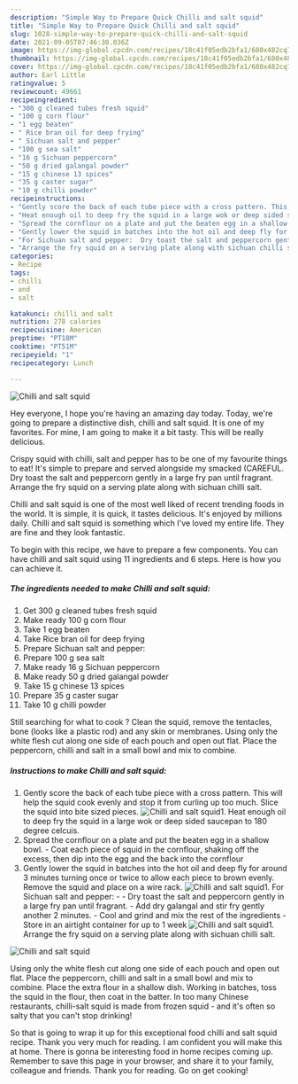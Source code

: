 ```yaml
---
description: "Simple Way to Prepare Quick Chilli and salt squid"
title: "Simple Way to Prepare Quick Chilli and salt squid"
slug: 1028-simple-way-to-prepare-quick-chilli-and-salt-squid
date: 2021-09-05T07:46:30.036Z
image: https://img-global.cpcdn.com/recipes/18c41f05edb2bfa1/680x482cq70/chilli-and-salt-squid-recipe-main-photo.jpg
thumbnail: https://img-global.cpcdn.com/recipes/18c41f05edb2bfa1/680x482cq70/chilli-and-salt-squid-recipe-main-photo.jpg
cover: https://img-global.cpcdn.com/recipes/18c41f05edb2bfa1/680x482cq70/chilli-and-salt-squid-recipe-main-photo.jpg
author: Earl Little
ratingvalue: 5
reviewcount: 49661
recipeingredient:
- "300 g cleaned tubes fresh squid"
- "100 g corn flour"
- "1 egg beaten"
- " Rice bran oil for deep frying"
- " Sichuan salt and pepper"
- "100 g sea salt"
- "16 g Sichuan peppercorn"
- "50 g dried galangal powder"
- "15 g chinese 13 spices"
- "35 g caster sugar"
- "10 g chilli powder"
recipeinstructions:
- "Gently score the back of each tube piece with a cross pattern. This will help the squid cook evenly and stop it from curling up too much. Slice the squid into bite sized pieces."
- "Heat enough oil to deep fry the squid in a large wok or deep sided saucepan to 180 degree celcuis."
- "Spread the cornflour on a plate and put the beaten egg in a shallow bowl. Coat each piece of squid in the cornflour, shaking off the excess, then dip into the egg and the back into the cornflour"
- "Gently lower the squid in batches into the hot oil and deep fly for around 3 minutes turning once or twice to allow each piece to brown evenly. Remove the squid and place on a wire rack."
- "For Sichuan salt and pepper:  Dry toast the salt and peppercorn gently in a large fry pan until fragrant. Add dry galangal and stir fry gently another 2 minutes. Cool and grind and mix the rest of the ingredients Store in an airtight container for up to 1 week"
- "Arrange the fry squid on a serving plate along with sichuan chilli salt."
categories:
- Recipe
tags:
- chilli
- and
- salt

katakunci: chilli and salt 
nutrition: 278 calories
recipecuisine: American
preptime: "PT18M"
cooktime: "PT51M"
recipeyield: "1"
recipecategory: Lunch

---
```



![Chilli and salt squid](https://img-global.cpcdn.com/recipes/18c41f05edb2bfa1/680x482cq70/chilli-and-salt-squid-recipe-main-photo.jpg)

Hey everyone, I hope you're having an amazing day today. Today, we're going to prepare a distinctive dish, chilli and salt squid. It is one of my favorites. For mine, I am going to make it a bit tasty. This will be really delicious.

Crispy squid with chilli, salt and pepper has to be one of my favourite things to eat! It&#39;s simple to prepare and served alongside my smacked (CAREFUL. Dry toast the salt and peppercorn gently in a large fry pan until fragrant. Arrange the fry squid on a serving plate along with sichuan chilli salt.

Chilli and salt squid is one of the most well liked of recent trending foods in the world. It is simple, it is quick, it tastes delicious. It's enjoyed by millions daily. Chilli and salt squid is something which I've loved my entire life. They are fine and they look fantastic.


To begin with this recipe, we have to prepare a few components. You can have chilli and salt squid using 11 ingredients and 6 steps. Here is how you can achieve it.

<!--inarticleads1-->

##### The ingredients needed to make Chilli and salt squid:

1. Get 300 g cleaned tubes fresh squid
1. Make ready 100 g corn flour
1. Take 1 egg beaten
1. Take  Rice bran oil for deep frying
1. Prepare  Sichuan salt and pepper:
1. Prepare 100 g sea salt
1. Make ready 16 g Sichuan peppercorn
1. Make ready 50 g dried galangal powder
1. Take 15 g chinese 13 spices
1. Prepare 35 g caster sugar
1. Take 10 g chilli powder


Still searching for what to cook ? Clean the squid, remove the tentacles, bone (looks like a plastic rod) and any skin or membranes. Using only the white flesh cut along one side of each pouch and open out flat. Place the peppercorn, chilli and salt in a small bowl and mix to combine. 

<!--inarticleads2-->

##### Instructions to make Chilli and salt squid:

1. Gently score the back of each tube piece with a cross pattern. This will help the squid cook evenly and stop it from curling up too much. Slice the squid into bite sized pieces.
<img src="//assets-global.cpcdn.com/assets/icons/button_play-2c75c40dde080a61004c1f40b05d8f140eaff45d7e9e6481dc71c63d2e7c4909.png" alt="Chilli and salt squid">1. Heat enough oil to deep fry the squid in a large wok or deep sided saucepan to 180 degree celcuis.
1. Spread the cornflour on a plate and put the beaten egg in a shallow bowl. - Coat each piece of squid in the cornflour, shaking off the excess, then dip into the egg and the back into the cornflour
1. Gently lower the squid in batches into the hot oil and deep fly for around 3 minutes turning once or twice to allow each piece to brown evenly. Remove the squid and place on a wire rack.
<img src="//assets-global.cpcdn.com/assets/icons/button_play-2c75c40dde080a61004c1f40b05d8f140eaff45d7e9e6481dc71c63d2e7c4909.png" alt="Chilli and salt squid">1. For Sichuan salt and pepper: -  - Dry toast the salt and peppercorn gently in a large fry pan until fragrant. - Add dry galangal and stir fry gently another 2 minutes. - Cool and grind and mix the rest of the ingredients - Store in an airtight container for up to 1 week
<img src="//assets-global.cpcdn.com/assets/icons/button_play-2c75c40dde080a61004c1f40b05d8f140eaff45d7e9e6481dc71c63d2e7c4909.png" alt="Chilli and salt squid">1. Arrange the fry squid on a serving plate along with sichuan chilli salt.
<img src="//assets-global.cpcdn.com/assets/icons/button_play-2c75c40dde080a61004c1f40b05d8f140eaff45d7e9e6481dc71c63d2e7c4909.png" alt="Chilli and salt squid">

Using only the white flesh cut along one side of each pouch and open out flat. Place the peppercorn, chilli and salt in a small bowl and mix to combine. Place the extra flour in a shallow dish. Working in batches, toss the squid in the flour, then coat in the batter. In too many Chinese restaurants, chilli-salt squid is made from frozen squid - and it&#39;s often so salty that you can&#39;t stop drinking! 

So that is going to wrap it up for this exceptional food chilli and salt squid recipe. Thank you very much for reading. I am confident you will make this at home. There is gonna be interesting food in home recipes coming up. Remember to save this page in your browser, and share it to your family, colleague and friends. Thank you for reading. Go on get cooking!
